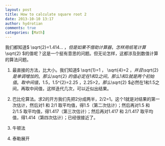 ```yaml
---
layout: post
title: How to calculate square root 2
date: 2013-10-10 13:17
author: hydrotian
comments: true
categories: [Math]
---
```

我们都知道$ \sqrt{2}=1.414... $，但是如果不借助计算器，怎样用纸笔计算$ \sqrt{2} $的值呢？这是一个挺有意思的问题。但无论怎样，这都涉及到数值计算的算法问题。

1. 最直接的方法，比大小。我们知道$ \sqrt{1}=1 $，$ \sqrt{4}=2 $，并且$\sqrt{2} $是单调增加的。那么$\sqrt{2} $的值必定在1和2之间，那么1和2就是两个初始值。取中间值，$1.5$，$1.5^{2}=2.25 $，$2.25>2$，那么$\sqrt{2} $必然在1和1.5之间，再取中间值，这样迭代几次，可以近似出结果。

2. 巴比伦算法。求2的开方我们先把2分成两半，2/2=1。这个1就是对结果的第一次估计，然后对1 和 2/1 取平均值，得1.5（第二次估计）；然后再对1.5 和 2/1.5 取平均值，得1.417（第三次估计）；然后再对1.417 和 2/1.417 取平均值，得1.414（第四次估计）；已经很接近了。

3. 牛顿法

4. 泰勒展开


